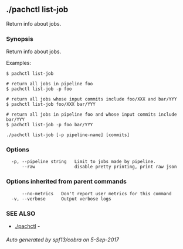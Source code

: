 ## ./pachctl list-job

Return info about jobs.

### Synopsis


Return info about jobs.

Examples:

```sh# return all jobs
$ pachctl list-job

# return all jobs in pipeline foo
$ pachctl list-job -p foo

# return all jobs whose input commits include foo/XXX and bar/YYY
$ pachctl list-job foo/XXX bar/YYY

# return all jobs in pipeline foo and whose input commits include bar/YYY
$ pachctl list-job -p foo bar/YYY
```

```
./pachctl list-job [-p pipeline-name] [commits]
```

### Options

```
  -p, --pipeline string   Limit to jobs made by pipeline.
      --raw               disable pretty printing, print raw json
```

### Options inherited from parent commands

```
      --no-metrics   Don't report user metrics for this command
  -v, --verbose      Output verbose logs
```

### SEE ALSO
* [./pachctl](./pachctl.md)	 - 

###### Auto generated by spf13/cobra on 5-Sep-2017
